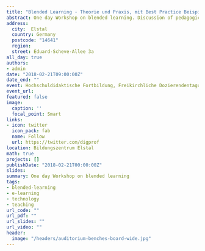 ```yaml
---
title: "Blended Learning - Theorie und Praxis, mit Best Practice Beispielen"
abstract: One day Workshop on blended learning. Discussion of pedagogical theory and practical implementation.
address:
  city:  Elstal
  country: Germany
  postcode: "14641"
  region:
  street: Eduard-Scheve-Allee 3a
all_day: true
authors:
- admin
date: "2018-02-21T09:00:00Z"
date_end: ""
event: Hochschuldidaktische Fortbildung, Freikirchliche Dozierendentagung Elstal
event_url:
featured: false
image:
  caption: ''
  focal_point: Smart
links:
- icon: twitter
  icon_pack: fab
  name: Follow
  url: https://twitter.com/digprof
location: Bildungszentrum Elstal
math: true
projects: []
publishDate: "2018-02-21T00:00:00Z"
slides:
summary: One day Workshop on blended learning
tags:
- blended-learning
- e-learning
- technology
- teaching
url_code: ""
url_pdf: ""
url_slides: ""
url_video: ""
header:
  image: "/headers/auditorium-benches-board-wide.jpg"
---
```

